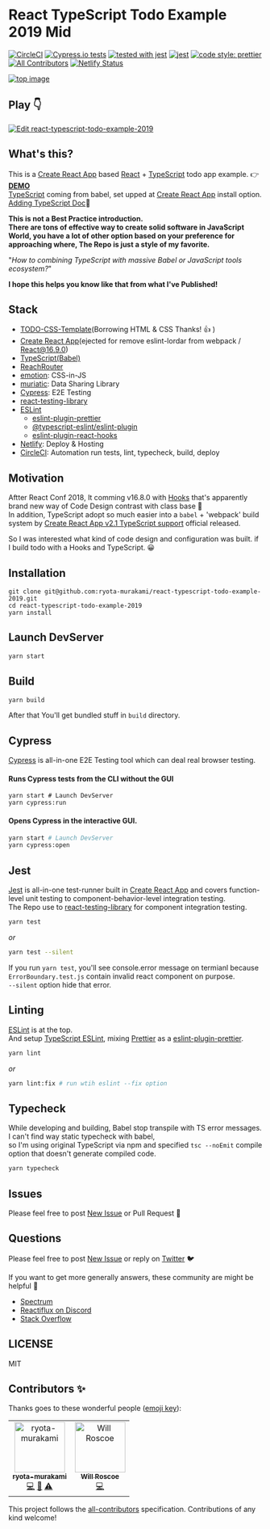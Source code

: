 # React TypeScript Todo Example 2019 Mid

[![CircleCI](https://circleci.com/gh/ryota-murakami/react-typescript-todo-example-2019.svg?style=svg)](https://circleci.com/gh/ryota-murakami/react-typescript-todo-example-2019) [![Cypress.io tests](https://img.shields.io/badge/cypress.io-tests-green.svg?style=flat-square)](https://cypress.io) [![tested with jest](https://img.shields.io/badge/tested_with-jest-99424f.svg)](https://github.com/facebook/jest) [![jest](https://jestjs.io/img/jest-badge.svg)](https://github.com/facebook/jest) [![code style: prettier](https://img.shields.io/badge/code_style-prettier-ff69b4.svg?style=flat-square)](https://github.com/prettier/prettier) 
[![All Contributors](https://img.shields.io/badge/all_contributors-2-orange.svg?style=flat-square)](#contributors)
[![Netlify Status](https://api.netlify.com/api/v1/badges/94ad28c3-2ccd-40b2-9b9f-35ab89148f43/deploy-status)](https://app.netlify.com/sites/react-typescript-todo-example/deploys)

 <a href="https://react-typescript-todo-example.netlify.com/"><img src="https://raw.githubusercontent.com/ryota-murakami/react-typescript-todo-example-2019/master/img.pnghttps://raw.githubusercontent.com/ryota-murakami/react-typescript-todo-example-2019/master/img.gif" alt="top image"></a>

## Play 👇
[![Edit react-typescript-todo-example-2019](https://codesandbox.io/static/img/play-codesandbox.svg)](https://codesandbox.io/s/github/ryota-murakami/react-typescript-todo-example-2019/tree/master/?fontsize=14)

## What's this?
This is a [Create React App](https://facebook.github.io/create-react-app/) based [React](https://reactjs.org/) + [TypeScript](https://www.typescriptlang.org/) todo app example.  👉 [**DEMO**](https://react-typescript-todo-example.netlify.com)  
[TypeScript](https://www.typescriptlang.org/) coming from babel, set upped at [Create React App](https://facebook.github.io/create-react-app/) install option. [Adding TypeScript Doc](https://facebook.github.io/create-react-app/docs/adding-typescript#docsNav)📝  

**This is not a Best Practice introduction.  
There are tons of effective way to create solid software in JavaScript World, you have a lot of other option based on your preference for approaching where, The Repo is just a style of my favorite.**  

"*How to combining TypeScript with massive Babel or JavaScript tools ecosystem?*"

**I hope this helps you know like that from what I've Published!**

## Stack
- [TODO-CSS-Template](https://github.com/Klerith/TODO-CSS-Template)(Borrowing HTML & CSS Thanks! 👍 )
- [Create React App](https://facebook.github.io/create-react-app/)(ejected for remove eslint-lordar from webpack / [React@16.9.0](https://reactjs.org/blog/2019/08/08/react-v16.9.0.html))
- [TypeScript(Babel)](https://babeljs.io/docs/en/babel-plugin-transform-typescript)
- [ReachRouter](https://github.com/reach/router)
- [emotion](https://github.com/emotion-js/emotion): CSS-in-JS
- [muriatic](https://github.com/ryota-murakami/muriatic): Data Sharing Library
- [Cypress](https://www.cypress.io/): E2E Testing
- [react-testing-library](https://github.com/testing-library/react-testing-library)
- [ESLint](https://eslint.org/)
  - [eslint-plugin-prettier](https://github.com/prettier/eslint-plugin-prettier)
  - [@typescript-eslint/eslint-plugin](https://github.com/typescript-eslint/typescript-eslint#readme)
  - [eslint-plugin-react-hooks](https://reactjs.org/)
- [Netlify](https://www.netlify.com/): Deploy & Hosting
- [CircleCI](https://circleci.com/): Automation run tests, lint, typecheck, build, deploy

## Motivation
Aftter React Conf 2018, It comming v16.8.0 with [Hooks](https://reactjs.org/docs/hooks-intro.html) that's apparently brand new way of Code Design contrast with class base 📝  
In addition, TypeScript adopt so much easier into a `babel` + 'webpack' build system by [Create React App v2.1 TypeScript support](https://github.com/facebook/create-react-app/releases/tag/v2.1.0) official released.

So I was interested what kind of code design and configuration was built. if I build todo with a Hooks and TypeScript. 😀

## Installation
```
git clone git@github.com:ryota-murakami/react-typescript-todo-example-2019.git
cd react-typescript-todo-example-2019
yarn install
```

## Launch DevServer
```bash
yarn start
```

## Build
```bash
yarn build
```

After that You'll get bundled stuff in `build` directory.

## Cypress
[Cypress](https://www.cypress.io/) is all-in-one E2E Testing tool which can deal real browser testing.  

#### Runs Cypress tests from the CLI without the GUI
```baash
yarn start # Launch DevServer
yarn cypress:run
```

#### Opens Cypress in the interactive GUI.

```bash
yarn start # Launch DevServer
yarn cypress:open
```

## Jest
[Jest](https://jestjs.io/) is all-in-one test-runner built in [Create React App](https://facebook.github.io/create-react-app/) and covers function-level unit testing to component-behavior-level integration testing.  
The Repo use to [react-testing-library](https://github.com/testing-library/react-testing-library) for component integration testing.

```bash
yarn test
```

*or*

```bash
yarn test --silent
```

If you run `yarn test`, you'll see console.error message on termianl because `ErrorBoundary.test.js` contain invalid react component on purpose.  
`--silent` option hide that error.

## Linting
[ESLint](https://eslint.org/) is at the top.  
And setup [TypeScript ESLint](https://github.com/typescript-eslint/typescript-eslint), mixing [Prettier](https://prettier.io/) as a [eslint-plugin-prettier](https://github.com/prettier/eslint-plugin-prettier).

```bash
yarn lint
```

*or*

``` bash
yarn lint:fix # run wtih eslint --fix option
```

## Typecheck
While developing and building, Babel stop transpile with TS error messages.  
I can't find way static typecheck with babel,  
so I'm using original TypeScript via npm and specified `tsc --noEmit` compile option that doesn't generate compiled code.  

```bash
yarn typecheck
```

## Issues
Please feel free to post [New Issue](https://github.com/ryota-murakami/react-typescript-todo-example-2019/issues/new) or Pull Request 🤗

## Questions
Please feel free to post [New Issue](https://github.com/ryota-murakami/react-typescript-todo-example-2019/issues/new) or reply on [Twitter](https://twitter.com/malloc007) 🐦  

If you want to get more generally answers, these community are might be helpful 🍻

- [Spectrum](https://spectrum.chat/react?tab=posts)
- [Reactiflux on Discord](https://www.reactiflux.com/)
- [Stack Overflow](https://stackoverflow.com/questions/tagged/reactjs)

## LICENSE
MIT

## Contributors ✨
Thanks goes to these wonderful people ([emoji key](https://allcontributors.org/docs/en/emoji-key)):

<!-- ALL-CONTRIBUTORS-LIST:START - Do not remove or modify this section -->
<!-- prettier-ignore -->
<table>
  <tr>
    <td align="center"><a href="http://ryota-murakami.github.io/"><img src="https://avatars1.githubusercontent.com/u/5501268?s=400&u=7bf6b1580b95930980af2588ef0057f3e9ec1ff8&v=4" width="100px;" alt="ryota-murakami"/><br /><sub><b>ryota-murakami</b></sub></a><br /><a href="https://github.com/ryota-murakami/react-typescript-todo-example-2019/commits?author=ryota-murakami" title="Code">💻</a> <a href="https://github.com/ryota-murakami/react-typescript-todo-example-2019/commits?author=ryota-murakami" title="Documentation">📖</a> <a href="https://github.com/ryota-murakami/react-typescript-todo-example-2019/commits?author=ryota-murakami" title="Tests">⚠️</a></td>
    <td align="center"><a href="http://donkeycar.com"><img src="https://avatars2.githubusercontent.com/u/147582?v=4" width="100px;" alt="Will Roscoe"/><br /><sub><b>Will Roscoe</b></sub></a><br /><a href="https://github.com/ryota-murakami/react-typescript-todo-example-2019/commits?author=wroscoe" title="Code">💻</a></td>
  </tr>
</table>

<!-- ALL-CONTRIBUTORS-LIST:END -->

This project follows the [all-contributors](https://github.com/all-contributors/all-contributors) specification. Contributions of any kind welcome!
